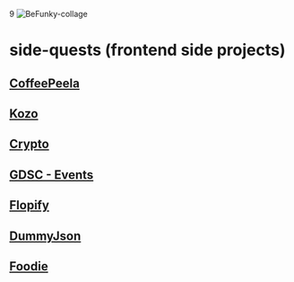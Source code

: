 9
![BeFunky-collage](https://github.com/vaxad/side-quests/assets/126230095/c09d5be3-ecbe-47e5-b16a-212ceaaf4fdc)

# side-quests (frontend side projects)
## [CoffeePeela](https://compute-task1.vercel.app)
## [Kozo](https://djcsi-task1.vercel.app)
## [Crypto](https://crypto-csi.vercel.app)
## [GDSC - Events](https://gdsc-task1.vercel.app)
## [Flopify](https://gdsc-task2.vercel.app)
## [DummyJson](https://dummy-json-next.vercel.app)
## [Foodie](https://landing-page-vaxad.vercel.app/)
